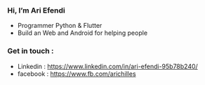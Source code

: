 ### Hi, I’m Ari Efendi
- Programmer Python & Flutter
- Build an Web and Android for helping people

### Get in touch :
- Linkedin : https://www.linkedin.com/in/ari-efendi-95b78b240/
- facebook : https://www.fb.com/arichilles
